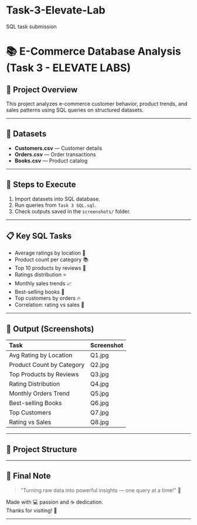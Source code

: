 # Task-3-Elevate-Lab
SQL task submission 

# 📚 E-Commerce Database Analysis (Task 3 - ELEVATE LABS)

## 📝 Project Overview
This project analyzes e-commerce customer behavior, product trends, and sales patterns using SQL queries on structured datasets.

---

## 📂 Datasets
- **Customers.csv** — Customer details
- **Orders.csv** — Order transactions
- **Books.csv** — Product catalog

---

## 🚀 Steps to Execute
1. Import datasets into SQL database.
2. Run queries from `Task 3 SQL.sql`.
3. Check outputs saved in the `screenshots/` folder.

---

## 📋 Key SQL Tasks
- Average ratings by location 📍
- Product count per category 📚
- Top 10 products by reviews 🥇
- Ratings distribution ⭐
- Monthly sales trends 📈
- Best-selling books 🛒
- Top customers by orders 🔥
- Correlation: rating vs sales 🔎

---

## 📸 Output (Screenshots)

| Task | Screenshot |
|:-----|:-----------|
| Avg Rating by Location | Q1.jpg |
| Product Count by Category | Q2.jpg |
| Top Products by Reviews | Q3.jpg |
| Rating Distribution | Q4.jpg |
| Monthly Orders Trend | Q5.jpg |
| Best-selling Books | Q6.jpg |
| Top Customers | Q7.jpg |
| Rating vs Sales | Q8.jpg |

---

## 📁 Project Structure
---

## 🌟 Final Note
> "Turning raw data into powerful insights — one query at a time!" 🚀

Made with 💻 passion and ☕ dedication.  
Thanks for visiting! 🙌

---
